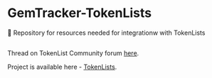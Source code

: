# GemTracker-TokenLists
🧾 Repository for resources needed for integrationw with TokenLists

##

Thread on TokenList Community forum [here](https://community.tokenlists.org/t/lists-for-added-and-deleted-tokens-from-gemtracker/36).

Project is available here - [TokenLists](https://tokenlists.org/).
